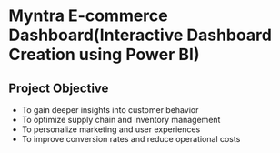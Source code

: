 # Myntra E-commerce Dashboard(Interactive Dashboard Creation using Power BI)
## Project Objective
* To gain deeper insights into customer behavior
* To optimize supply chain and inventory management
* To personalize marketing and user experiences
* To improve conversion rates and reduce operational costs
